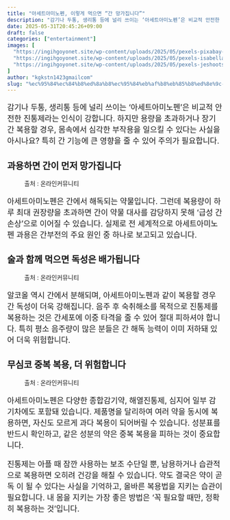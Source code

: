 ```yaml
---
title: "아세트아미노펜, 이렇게 먹으면 “간 망가집니다”"
description: "감기나 두통, 생리통 등에 널리 쓰이는 ‘아세트아미노펜’은 비교적 안전한 진통제라는 인식이 강합니다. 하지만 용량을 초과하거나 장기간 복용할 경우, 몸속에서 심각한 부작용을 일으킬 수 있다는 사실을 아시나요? 특히 간 기능에 큰 영향을 줄 수 있어 주의가 필요합니다."
date: 2025-05-31T20:45:26+09:00
draft: false
categories: ["entertainment"]
images: [
  "https://ingihgoyonet.site/wp-content/uploads/2025/05/pexels-pixabay-139398-1024x683.jpg"
  "https://ingihgoyonet.site/wp-content/uploads/2025/05/pexels-isabella-mendes-107313-1304475-1024x678.jpg"
  "https://ingihgoyonet.site/wp-content/uploads/2025/05/pexels-jeshoots-com-147458-576831-1-1-1024x683.jpg"
]
author: "kgkstn1423gmailcom"
slug: "%ec%95%84%ec%84%b8%ed%8a%b8%ec%95%84%eb%af%b8%eb%85%b8%ed%8e%9c-%ec%9d%b4%eb%a0%87%ea%b2%8c-%eb%a8%b9%ec%9c%bc%eb%a9%b4-%ea%b0%84-%eb%a7%9d%ea%b0%80%ec%a7%91%eb%8b%88%eb%8b%a4"
---
```


<p style="font-size:18px">감기나 두통, 생리통 등에 널리 쓰이는 ‘아세트아미노펜’은 비교적 안전한 진통제라는 인식이 강합니다. 하지만 용량을 초과하거나 장기간 복용할 경우, 몸속에서 심각한 부작용을 일으킬 수 있다는 사실을 아시나요? 특히 간 기능에 큰 영향을 줄 수 있어 주의가 필요합니다.</p> <h2 >과용하면 간이 먼저 망가집니다</h2> <figure ><img src="https://ingihgoyonet.site/wp-content/uploads/2025/05/pexels-pixabay-139398-1024x683.jpg" alt="" style="aspect-ratio:16/9;object-fit:cover"/><figcaption >출처 : 온라인커뮤니티</figcaption></figure> <p style="font-size:18px">아세트아미노펜은 간에서 해독되는 약물입니다. 그런데 복용량이 하루 최대 권장량을 초과하면 간이 약물 대사를 감당하지 못해 ‘급성 간손상’으로 이어질 수 있습니다. 실제로 전 세계적으로 아세트아미노펜 과용은 간부전의 주요 원인 중 하나로 보고되고 있습니다.</p> <h2 >술과 함께 먹으면 독성은 배가됩니다</h2> <figure ><img src="https://ingihgoyonet.site/wp-content/uploads/2025/05/pexels-isabella-mendes-107313-1304475-1024x678.jpg" alt="" style="aspect-ratio:16/9;object-fit:cover"/><figcaption >출처 : 온라인커뮤니티</figcaption></figure> <p style="font-size:18px">알코올 역시 간에서 분해되며, 아세트아미노펜과 같이 복용할 경우 간 독성이 더욱 강해집니다. 음주 후 숙취해소를 목적으로 진통제를 복용하는 것은 간세포에 이중 타격을 줄 수 있어 절대 피하셔야 합니다. 특히 평소 음주량이 많은 분들은 간 해독 능력이 이미 저하돼 있어 더욱 위험합니다.</p> <h2 >무심코 중복 복용, 더 위험합니다</h2> <figure ><img src="https://ingihgoyonet.site/wp-content/uploads/2025/05/pexels-jeshoots-com-147458-576831-1-1-1024x683.jpg" alt="" style="aspect-ratio:16/9;object-fit:cover"/><figcaption >출처 : 온라인커뮤니티</figcaption></figure> <p style="font-size:18px">아세트아미노펜은 다양한 종합감기약, 해열진통제, 심지어 일부 감기차에도 포함돼 있습니다. 제품명을 달리하여 여러 약을 동시에 복용하면, 자신도 모르게 과다 복용이 되어버릴 수 있습니다. 성분표를 반드시 확인하고, 같은 성분의 약은 중복 복용을 피하는 것이 중요합니다.</p> <p style="font-size:18px">진통제는 아플 때 잠깐 사용하는 보조 수단일 뿐, 남용하거나 습관적으로 복용하면 오히려 건강을 해칠 수 있습니다. 약도 결국은 약이 곧 독 이 될 수 있다는 사실을 기억하고, 올바른 복용법을 지키는 습관이 필요합니다. 내 몸을 지키는 가장 좋은 방법은 ‘꼭 필요할 때만, 정확히 복용하는 것’입니다.</p>
